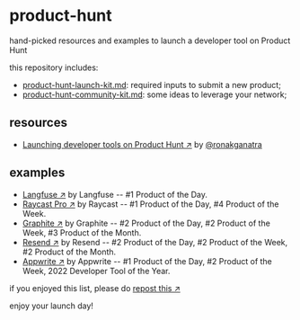 # product-hunt

hand-picked resources and examples to launch a developer tool on Product Hunt

this repository includes:

- [product-hunt-launch-kit.md](https://github.com/fmerian/product-hunt/blob/main/product-hunt-launch-kit.md): required inputs to submit a new product;
- [product-hunt-community-kit.md](https://github.com/fmerian/product-hunt/blob/main/product-hunt-community-kit.md): some ideas to leverage your network;

## resources

- [Launching developer tools on Product Hunt ↗︎](https://ronakganatra.com/posts/successfully-launch-dev-tools-on-producthunt) by [@ronakganatra](https://github.com/ronakganatra)

## examples

- [Langfuse ↗︎](https://www.producthunt.com/products/langfuse#langfuse) by Langfuse -- #1 Product of the Day.
- [Raycast Pro ↗︎](https://www.producthunt.com/products/raycast#raycast-pro) by Raycast -- #1 Product of the Day, #4 Product of the Week.
- [Graphite ↗︎](https://www.producthunt.com/products/graphite-5#graphite-6) by Graphite -- #2 Product of the Day, #2 Product of the Week, #3 Product of the Month.
- [Resend ↗︎](https://www.producthunt.com/products/resend#resend-3) by Resend -- #2 Product of the Day, #2 Product of the Week, #2 Product of the Month.
-  [Appwrite ↗︎](https://www.producthunt.com/products/appwrite#appwrite-2) by Appwrite -- #1 Product of the Day, #2 Product of the Week, 2022 Developer Tool of the Year.

if you enjoyed this list, please do [repost this ↗︎](https://twitter.com/fmerian/status/1718968543088439685)

enjoy your launch day!
